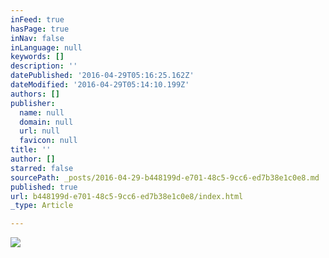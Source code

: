 ```yaml
---
inFeed: true
hasPage: true
inNav: false
inLanguage: null
keywords: []
description: ''
datePublished: '2016-04-29T05:16:25.162Z'
dateModified: '2016-04-29T05:14:10.199Z'
authors: []
publisher:
  name: null
  domain: null
  url: null
  favicon: null
title: ''
author: []
starred: false
sourcePath: _posts/2016-04-29-b448199d-e701-48c5-9cc6-ed7b38e1c0e8.md
published: true
url: b448199d-e701-48c5-9cc6-ed7b38e1c0e8/index.html
_type: Article

---
```

![](https://the-grid-user-content.s3-us-west-2.amazonaws.com/35d46a6e-2fd3-4b2d-a33c-14e36cf73299.jpg)